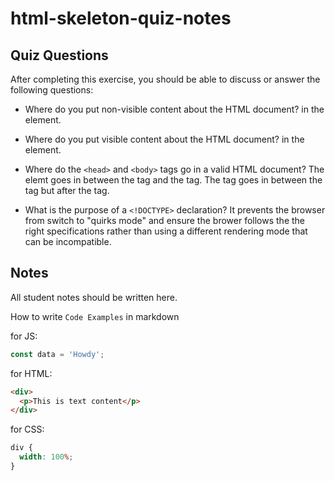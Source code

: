# html-skeleton-quiz-notes

## Quiz Questions

After completing this exercise, you should be able to discuss or answer the following questions:

- Where do you put non-visible content about the HTML document?
  in the <head> element.
- Where do you put visible content about the HTML document?
  in the <body> element.
- Where do the `<head>` and `<body>` tags go in a valid HTML document?
  The <head> elemt goes in between the <html> tag and the <body> tag. The <body> tag goes in between the <html> tag but after the <head> tag.

- What is the purpose of a `<!DOCTYPE>` declaration?
  It prevents the browser from switch to "quirks mode" and ensure the brower follows the the right specifications rather than using a different rendering mode that can be incompatible.

## Notes

All student notes should be written here.

How to write `Code Examples` in markdown

for JS:

```javascript
const data = 'Howdy';
```

for HTML:

```html
<div>
  <p>This is text content</p>
</div>
```

for CSS:

```css
div {
  width: 100%;
}
```
